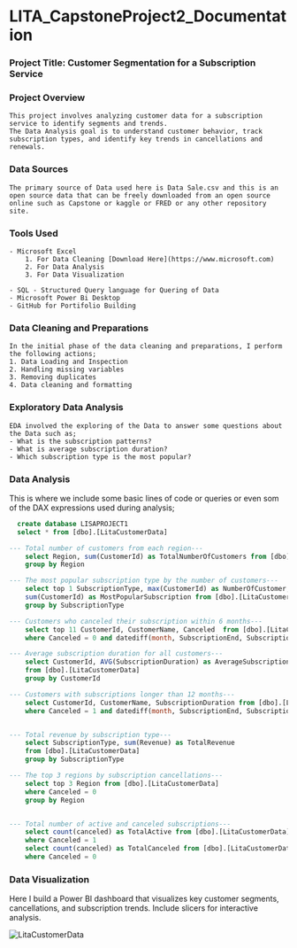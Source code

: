 # LITA_CapstoneProject2_Documentation

### Project Title:  Customer Segmentation for a Subscription Service 

### Project Overview

```
This project involves analyzing customer data for a subscription service to identify segments and trends. 
The Data Analysis goal is to understand customer behavior, track subscription types, and identify key trends in cancellations and renewals. 
```

### Data Sources
```
The primary source of Data used here is Data Sale.csv and this is an open source data that can be freely downloaded from an open source online such as Capstone or kaggle or FRED or any other repository site.
```

### Tools Used

```
- Microsoft Excel 
    1. For Data Cleaning [Download Here](https://www.microsoft.com)
    2. For Data Analysis
    3. For Data Visualization
       
- SQL - Structured Query language for Quering of Data
- Microsoft Power Bi Desktop
- GitHub for Portifolio Building
```

### Data Cleaning and Preparations

```
In the initial phase of the data cleaning and preparations, I perform the following actions;
1. Data Loading and Inspection
2. Handling missing variables
3. Removing duplicates
4. Data cleaning and formatting
```

### Exploratory Data Analysis

```
EDA involved the exploring of the Data to answer some questions about the Data such as;
- What is the subscription patterns?
- What is average subscription duration? 
- Which subscription type is the most popular? 
```

  ### Data Analysis
  
  This is where we include some basic lines of code or queries or even som of the DAX expressions used during analysis;


``` SQL
  create database LISAPROJECT1
  select * from [dbo].[LitaCustomerData]

--- Total number of customers from each region---
    select Region, sum(CustomerId) as TotalNumberOfCustomers from [dbo].[LitaCustomerData]
    group by Region

--- The most popular subscription type by the number of customers---
    select top 1 SubscriptionType, max(CustomerId) as NumberOfCustomer, 
    sum(CustomerId) as MostPopularSubscription from [dbo].[LitaCustomerData]
    group by SubscriptionType

--- Customers who canceled their subscription within 6 months---
    select top 11 CustomerId, CustomerName, Canceled  from [dbo].[LitaCustomerData]
    where Canceled = 0 and datediff(month, SubscriptionEnd, SubscriptionStart)<=6 

--- Average subscription duration for all customers---
    select CustomerId, AVG(SubscriptionDuration) as AverageSubscriptionDuration
    from [dbo].[LitaCustomerData]
    group by CustomerId

--- Customers with subscriptions longer than 12 months---
    select CustomerId, CustomerName, SubscriptionDuration from [dbo].[LitaCustomerData]
    where Canceled = 1 and datediff(month, SubscriptionEnd, SubscriptionStart)>12 


--- Total revenue by subscription type---
    select SubscriptionType, sum(Revenue) as TotalRevenue
    from [dbo].[LitaCustomerData]
    group by SubscriptionType

--- The top 3 regions by subscription cancellations---
    select top 3 Region from [dbo].[LitaCustomerData]
    where Canceled = 0
    group by Region


--- Total number of active and canceled subscriptions---
    select count(canceled) as TotalActive from [dbo].[LitaCustomerData]
    where Canceled = 1 
    select count(canceled) as TotalCanceled from [dbo].[LitaCustomerData]
    where Canceled = 0
```

### Data Visualization 

Here I build a Power BI dashboard that visualizes key customer segments, cancellations, and subscription trends. Include slicers for interactive analysis. 


![LitaCustomerData](https://github.com/user-attachments/assets/8a20e057-da5d-49d1-8038-b55036309373)
